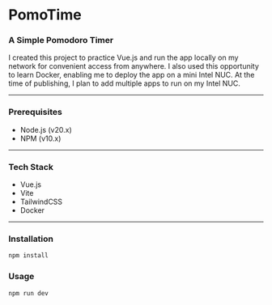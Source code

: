 # PomoTime
### A Simple Pomodoro Timer
I created this project to practice Vue.js and run the app locally on my network for convenient access from anywhere. I also used this opportunity to learn Docker, enabling me to deploy the app on a mini Intel NUC. At the time of publishing, I plan to add multiple apps to run on my Intel NUC.

___

### Prerequisites

- Node.js (v20.x)
- NPM (v10.x)

___

### Tech Stack

- Vue.js
- Vite
- TailwindCSS
- Docker

___

### Installation

```bash
npm install
```

### Usage

```bash
npm run dev
```

